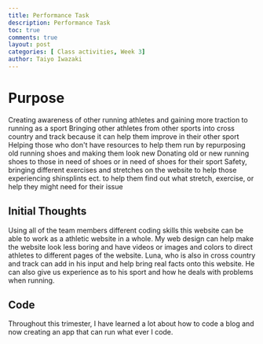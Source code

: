 ```yaml
---
title: Performance Task
description: Performance Task
toc: true
comments: true
layout: post
categories: [ Class activities, Week 3]
author: Taiyo Iwazaki
---
```



# Purpose
Creating awareness of other running athletes and gaining more traction to running as a sport
Bringing other athletes from other sports into cross country and track because it can help them improve in their other sport
Helping those who don't have resources to help them run by repurposing old running shoes and making them look new
Donating old or new running shoes to those in need of shoes or in need of shoes for their sport
Safety, bringing different exercises and stretches on the website to help those experiencing shinsplints ect. to help them find out what stretch, exercise, or help they might need for their issue

## Initial Thoughts
Using all of the team members different coding skills this website can be able to work as a athletic website in a whole. My web design can help make the website look less boring and have videos or images and colors to direct athletes to different pages of the website. Luna, who is also in cross country and track can add in his input and help bring real facts onto this website. He can also give us experience as to his sport and how he deals with problems when running.

## Code
Throughout this trimester, I have learned a lot about how to code a blog and now creating an app that can run what ever I code.